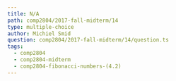 ```yaml
---
title: N/A
path: comp2804/2017-fall-midterm/14
type: multiple-choice
author: Michiel Smid
question: comp2804/2017-fall-midterm/14/question.ts
tags:
  - comp2804
  - comp2804-midterm
  - comp2804-fibonacci-numbers-(4.2)
---
```

